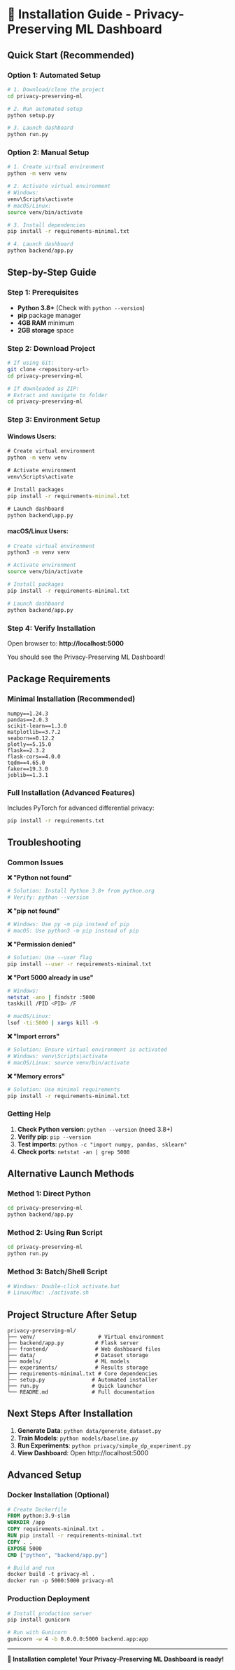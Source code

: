 # 🚀 Installation Guide - Privacy-Preserving ML Dashboard

## Quick Start (Recommended)

### Option 1: Automated Setup
```bash
# 1. Download/clone the project
cd privacy-preserving-ml

# 2. Run automated setup
python setup.py

# 3. Launch dashboard
python run.py
```

### Option 2: Manual Setup
```bash
# 1. Create virtual environment
python -m venv venv

# 2. Activate virtual environment
# Windows:
venv\Scripts\activate
# macOS/Linux:
source venv/bin/activate

# 3. Install dependencies
pip install -r requirements-minimal.txt

# 4. Launch dashboard
python backend/app.py
```

## Step-by-Step Guide

### Step 1: Prerequisites
- **Python 3.8+** (Check with `python --version`)
- **pip** package manager
- **4GB RAM** minimum
- **2GB storage** space

### Step 2: Download Project
```bash
# If using Git:
git clone <repository-url>
cd privacy-preserving-ml

# If downloaded as ZIP:
# Extract and navigate to folder
cd privacy-preserving-ml
```

### Step 3: Environment Setup

#### Windows Users:
```cmd
# Create virtual environment
python -m venv venv

# Activate environment
venv\Scripts\activate

# Install packages
pip install -r requirements-minimal.txt

# Launch dashboard
python backend\app.py
```

#### macOS/Linux Users:
```bash
# Create virtual environment
python3 -m venv venv

# Activate environment
source venv/bin/activate

# Install packages
pip install -r requirements-minimal.txt

# Launch dashboard
python backend/app.py
```

### Step 4: Verify Installation
Open browser to: **http://localhost:5000**

You should see the Privacy-Preserving ML Dashboard!

## Package Requirements

### Minimal Installation (Recommended)
```
numpy==1.24.3
pandas==2.0.3
scikit-learn==1.3.0
matplotlib==3.7.2
seaborn==0.12.2
plotly==5.15.0
flask==2.3.2
flask-cors==4.0.0
tqdm==4.65.0
faker==19.3.0
joblib==1.3.1
```

### Full Installation (Advanced Features)
Includes PyTorch for advanced differential privacy:
```bash
pip install -r requirements.txt
```

## Troubleshooting

### Common Issues

**❌ "Python not found"**
```bash
# Solution: Install Python 3.8+ from python.org
# Verify: python --version
```

**❌ "pip not found"**
```bash
# Windows: Use py -m pip instead of pip
# macOS: Use python3 -m pip instead of pip
```

**❌ "Permission denied"**
```bash
# Solution: Use --user flag
pip install --user -r requirements-minimal.txt
```

**❌ "Port 5000 already in use"**
```bash
# Windows: 
netstat -ano | findstr :5000
taskkill /PID <PID> /F

# macOS/Linux:
lsof -ti:5000 | xargs kill -9
```

**❌ "Import errors"**
```bash
# Solution: Ensure virtual environment is activated
# Windows: venv\Scripts\activate
# macOS/Linux: source venv/bin/activate
```

**❌ "Memory errors"**
```bash
# Solution: Use minimal requirements
pip install -r requirements-minimal.txt
```

### Getting Help

1. **Check Python version**: `python --version` (need 3.8+)
2. **Verify pip**: `pip --version`
3. **Test imports**: `python -c "import numpy, pandas, sklearn"`
4. **Check ports**: `netstat -an | grep 5000`

## Alternative Launch Methods

### Method 1: Direct Python
```bash
cd privacy-preserving-ml
python backend/app.py
```

### Method 2: Using Run Script
```bash
cd privacy-preserving-ml
python run.py
```

### Method 3: Batch/Shell Script
```bash
# Windows: Double-click activate.bat
# Linux/Mac: ./activate.sh
```

## Project Structure After Setup
```
privacy-preserving-ml/
├── venv/                    # Virtual environment
├── backend/app.py          # Flask server
├── frontend/               # Web dashboard files
├── data/                   # Dataset storage
├── models/                 # ML models
├── experiments/            # Results storage
├── requirements-minimal.txt # Core dependencies
├── setup.py               # Automated installer
├── run.py                 # Quick launcher
└── README.md              # Full documentation
```

## Next Steps After Installation

1. **Generate Data**: `python data/generate_dataset.py`
2. **Train Models**: `python models/baseline.py`
3. **Run Experiments**: `python privacy/simple_dp_experiment.py`
4. **View Dashboard**: Open http://localhost:5000

## Advanced Setup

### Docker Installation (Optional)
```dockerfile
# Create Dockerfile
FROM python:3.9-slim
WORKDIR /app
COPY requirements-minimal.txt .
RUN pip install -r requirements-minimal.txt
COPY . .
EXPOSE 5000
CMD ["python", "backend/app.py"]

# Build and run
docker build -t privacy-ml .
docker run -p 5000:5000 privacy-ml
```

### Production Deployment
```bash
# Install production server
pip install gunicorn

# Run with Gunicorn
gunicorn -w 4 -b 0.0.0.0:5000 backend.app:app
```

---

**🎉 Installation complete! Your Privacy-Preserving ML Dashboard is ready!**
